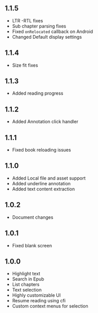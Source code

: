 ## 1.1.5
- LTR -RTL fixes
- Sub chapter parsing fixes
- Fixed `onRelocated` callback on Android
- Changed Default display settings

## 1.1.4

- Size fit fixes

## 1.1.3

- Added reading progress

## 1.1.2

- Added Annotation click handler

## 1.1.1

- Fixed book reloading issues

## 1.1.0

- Added Local file and asset support
- Added underline annotation
- Added text content extraction

## 1.0.2

- Document changes

## 1.0.1

- Fixed blank screen

## 1.0.0

- Highlight text
- Search in Epub
- List chapters
- Text selection
- Highly customizable UI
- Resume reading using cfi
- Custom context menus for selection
